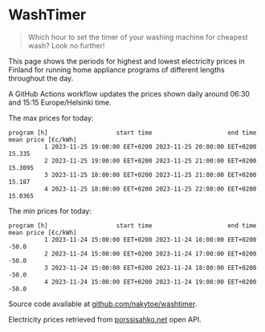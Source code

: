 
# WashTimer

> Which hour to set the timer of your washing machine for cheapest wash? Look no further!

This page shows the periods for highest and lowest electricity prices in Finland 
for running home appliance programs of different lengths throughout the day. 

A GitHub Actions workflow updates the prices shown daily around 06:30 and 15:15 Europe/Helsinki time.

The max prices for today:

	program [h]                   start time                     end time mean price [€c/kWh]
	          1 2023-11-25 19:00:00 EET+0200 2023-11-25 20:00:00 EET+0200              15.335
	          2 2023-11-25 19:00:00 EET+0200 2023-11-25 21:00:00 EET+0200             15.3095
	          3 2023-11-25 18:00:00 EET+0200 2023-11-25 21:00:00 EET+0200              15.187
	          4 2023-11-25 18:00:00 EET+0200 2023-11-25 22:00:00 EET+0200             15.0365

The min prices for today:

	program [h]                   start time                     end time mean price [€c/kWh]
	          1 2023-11-24 15:00:00 EET+0200 2023-11-24 16:00:00 EET+0200               -50.0
	          2 2023-11-24 15:00:00 EET+0200 2023-11-24 17:00:00 EET+0200               -50.0
	          3 2023-11-24 15:00:00 EET+0200 2023-11-24 18:00:00 EET+0200               -50.0
	          4 2023-11-24 15:00:00 EET+0200 2023-11-24 19:00:00 EET+0200               -50.0


Source code available at [github.com/nakytoe/washtimer](https://github.com/nakytoe/washtimer).

Electricity prices retrieved from [porssisahko.net](https://porssisahko.net/api) open API.
